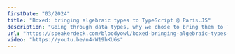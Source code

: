```yaml
---
firstDate: "03/2024"
title: "Boxed: bringing algebraic types to TypeScript @ Paris.JS"
description: "Going through data types, why we chose to bring them to TypeScript, and the API design decisions."
url: "https://speakerdeck.com/bloodyowl/boxed-bringing-algebraic-types-to-typescript"
video: "https://youtu.be/n4-W19hKU6s"
---
```


